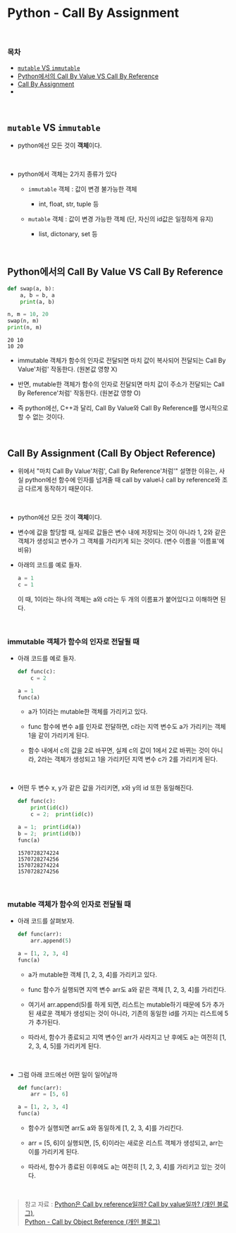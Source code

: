 # Python - Call By Assignment

<br/>

### 목차

- <a href=""><code>mutable</code> VS <code>immutable</code></a>
- <a href="">Python에서의 Call By Value VS Call By Reference</a>
- <a href="">Call By Assignment
  </a>
- <a href=""></a>

<br/>

## <code>mutable</code> VS <code>immutable</code>

- python에선 모든 것이 <strong>객체</strong>이다.

<br/>

- python에서 객체는 2가지 종류가 있다

  - <code>immutable</code> 객체 : 값이 변경 불가능한 객체

    - int, float, str, tuple 등

  - <code>mutable</code> 객체 : 값이 변경 가능한 객체 (단, 자신의 id값은 일정하게 유지)

    - list, dictonary, set 등

<br/>

## Python에서의 Call By Value VS Call By Reference

```python
def swap(a, b):
    a, b = b, a
    print(a, b)

n, m = 10, 20
swap(n, m)
print(n, m)
```

```
20 10
10 20
```

- immutable 객체가 함수의 인자로 전달되면 마치 값이 복사되어 전달되는 Call By Value'처럼' 작동한다. (원본값 영향 X)

* 반면, mutable한 객체가 함수의 인자로 전달되면 마치 값이 주소가 전달되는 Call By Reference'처럼' 작동한다. (원본값 영향 O)

- 즉 python에선, C++과 달리, Call By Value와 Call By Reference를 명시적으로 할 수 없는 것이다.

<br/>

## Call By Assignment (Call By Object Reference)

- 위에서 "마치 Call By Value'처럼', Call By Reference'처럼'" 설명한 이유는, 사실 python에선 함수에 인자를 넘겨줄 때 call by value나 call by reference와 조금 다르게 동작하기 때문이다.

<br/>

- python에선 모든 것이 <strong>객체</strong>이다.

* 변수에 값을 할당할 때, 실제로 값들은 변수 내에 저장되는 것이 아니라 1, 2와 같은 객체가 생성되고 변수가 그 객체를 가리키게 되는 것이다. (변수 이름을 '이름표'에 비유)

* 아래의 코드를 예로 들자.

  ```python
  a = 1
  c = 1
  ```

  이 때, 1이라는 하나의 객체는 a와 c라는 두 개의 이름표가 붙어있다고 이해하면 된다.

<br/>

### immutable 객체가 함수의 인자로 전달될 때

- 아래 코드를 예로 들자.

  ```python
  def func(c):
      c = 2

  a = 1
  func(a)
  ```

  - a가 1이라는 mutable한 객체를 가리키고 있다.

  - func 함수에 변수 a를 인자로 전달하면, c라는 지역 변수도 a가 가리키는 객체 1을 같이 가리키게 된다.

  - 함수 내에서 c의 값을 2로 바꾸면, 실제 c의 값이 1에서 2로 바뀌는 것이 아니라, 2라는 객체가 생성되고 1을 가리키던 지역 변수 c가 2를 가리키게 된다.

<br/>

- 어떤 두 변수 x, y가 같은 값을 가리키면, x와 y의 id 또한 동일해진다.

  ```python
  def func(c):
      print(id(c))
      c = 2;  print(id(c))

  a = 1;  print(id(a))
  b = 2;  print(id(b))
  func(a)
  ```

  ```
  1570728274224
  1570728274256
  1570728274224
  1570728274256
  ```

<br/>

### mutable 객체가 함수의 인자로 전달될 때

- 아래 코드를 살펴보자.

  ```python
  def func(arr):
      arr.append(5)

  a = [1, 2, 3, 4]
  func(a)
  ```

  - a가 mutable한 객체 [1, 2, 3, 4]를 가리키고 있다.

  * func 함수가 실행되면 지역 변수 arr도 a와 같은 객체 [1, 2, 3, 4]를 가리킨다.

  * 여기서 arr.append(5)를 하게 되면, 리스트는 mutable하기 때문에 5가 추가된 새로운 객체가 생성되는 것이 아니라, 기존의 동일한 id를 가지는 리스트에 5가 추가된다.

  * 따라서, 함수가 종료되고 지역 변수인 arr가 사라지고 난 후에도 a는 여전히 [1, 2, 3, 4, 5]를 가리키게 된다.

  <br/>

- 그럼 아래 코드에선 어떤 일이 일어날까

  ```python
  def func(arr):
      arr = [5, 6]

  a = [1, 2, 3, 4]
  func(a)
  ```

  - 함수가 실행되면 arr도 a와 동일하게 [1, 2, 3, 4]를 가리킨다.

  - arr = [5, 6]이 실행되면, [5, 6]이라는 새로운 리스트 객체가 생성되고, arr는 이를 가리키게 된다.

  * 따라서, 함수가 종료된 이후에도 a는 여전히 [1, 2, 3, 4]를 가리키고 있는 것이다.

<br/>

> 참고 자료 : <a href="https://aalphaca.tistory.com/4">Python은 Call by reference일까? Call by value일까? (개인 블로그)</a>,  
> <a href="https://foramonth.tistory.com/20">Python - Call by Object Reference (개인 블로그)</a>
